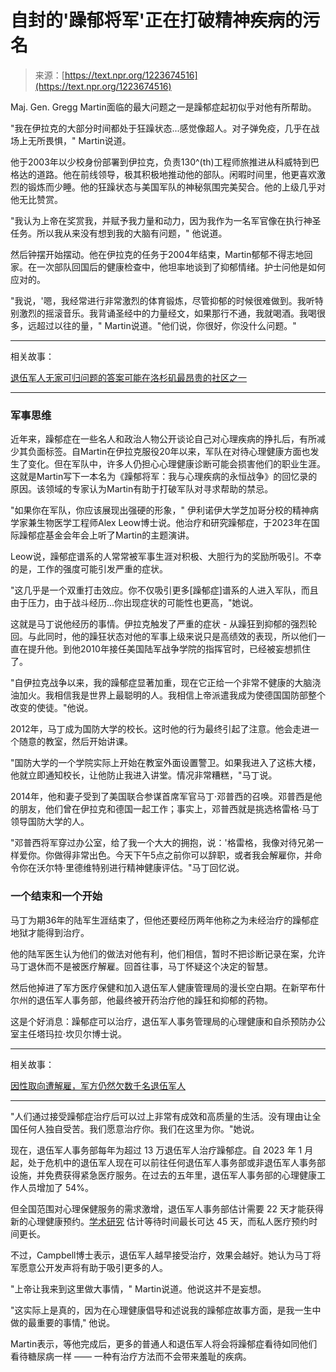 <!--yml

分类：未分类

日期：2024年5月27日14:56:59

-->

# 自封的'躁郁将军'正在打破精神疾病的污名

> 来源：[https://text.npr.org/1223674516](https://text.npr.org/1223674516)

Maj. Gen. Gregg Martin面临的最大问题之一是躁郁症起初似乎对他有所帮助。

"我在伊拉克的大部分时间都处于狂躁状态...感觉像超人。对子弹免疫，几乎在战场上无所畏惧，" Martin说道。

他于2003年以少校身份部署到伊拉克，负责130^(th)工程师旅推进从科威特到巴格达的道路。他在前线领导，极其积极地推动他的部队。闲暇时间里，他更喜欢激烈的锻炼而少睡。他的狂躁状态与美国军队的神秘氛围完美契合。他的上级几乎对他无比赞赏。

"我认为上帝在奖赏我，并赋予我力量和动力，因为我作为一名军官像在执行神圣任务。所以我从来没有想到我的大脑有问题，" 他说道。

然后钟摆开始摆动。他在伊拉克的任务于2004年结束，Martin郁郁不得志地回家。在一次部队回国后的健康检查中，他坦率地谈到了抑郁情绪。护士问他是如何应对的。

"我说，'嗯，我经常进行非常激烈的体育锻炼，尽管抑郁的时候很难做到。我听特别激烈的摇滚音乐。我背诵圣经中的力量经文，如果那行不通，我就喝酒。我喝很多，远超过以往的量，" Martin说道。"他们说，你很好，你没什么问题。"

* * *

相关故事：

[退伍军人无家可归问题的答案可能在洛杉矶最昂贵的社区之一](/1211951751)

* * *

### 军事思维

近年来，躁郁症在一些名人和政治人物公开谈论自己对心理疾病的挣扎后，有所减少其负面标签。自Martin在伊拉克服役20年以来，军队在对待心理健康方面也发生了变化。但在军队中，许多人仍担心心理健康诊断可能会损害他们的职业生涯。这就是Martin写下一本名为《躁郁将军：我与心理疾病的永恒战争》的回忆录的原因。该领域的专家认为Martin有助于打破军队对寻求帮助的禁忌。

"如果你在军队，你应该展现出强硬的形象，" 伊利诺伊大学芝加哥分校的精神病学家兼生物医学工程师Alex Leow博士说。他治疗和研究躁郁症，于2023年在国际躁郁症基金会年会上听了Martin的主题演讲。

Leow说，躁郁症谱系的人常常被军事生涯对积极、大胆行为的奖励所吸引。不幸的是，工作的强度可能引发严重的症状。

"这几乎是一个双重打击效应。你不仅吸引更多[躁郁症]谱系的人进入军队，而且由于压力，由于战斗经历...你出现症状的可能性也更高，"她说。

这就是马丁说他经历的事情。伊拉克触发了严重的症状 - 从躁狂到抑郁的强烈轮回。与此同时，他的躁狂状态对他的军事上级来说只是高绩效的表现，所以他们一直在提升他。到他2010年接任美国陆军战争学院的指挥官时，已经被妄想抓住了。

"自伊拉克战争以来，我的躁郁症显著加重，现在它正给一个非常不健康的大脑浇油加火。我相信我是世界上最聪明的人。我相信上帝派遣我成为使德国国防部整个改变的使徒。"他说。

2012年，马丁成为国防大学的校长。这时他的行为最终引起了注意。他会走进一个随意的教室，然后开始讲课。

"国防大学的一个学院实际上开始在教室外面设置警卫。如果我进入了这栋大楼，他就立即通知校长，让他防止我进入讲堂。情况非常糟糕，"马丁说。

2014年，他和妻子受到了美国联合参谋首席军官马丁·邓普西的召唤。邓普西是他的朋友，他们曾在伊拉克和德国一起工作；事实上，邓普西就是挑选格雷格·马丁领导国防大学的人。

"邓普西将军穿过办公室，给了我一个大大的拥抱，说：'格雷格，我像对待兄弟一样爱你。你做得非常出色。今天下午5点之前你可以辞职，或者我会解雇你，并命令你在沃尔特·里德维特别进行精神健康评估。"马丁回忆说。

### 一个结束和一个开始

马丁为期36年的陆军生涯结束了，但他还要经历两年他称之为未经治疗的躁郁症地狱才能得到治疗。

他的陆军医生认为他们的做法对他有利，他们相信，暂时不把诊断记录在案，允许马丁退休而不是被医疗解雇。回首往事，马丁怀疑这个决定的智慧。

然后他掉进了军方医疗保健和加入退伍军人健康管理局的漫长空白期。在新罕布什尔州的退伍军人事务部，他最终被开药治疗他的躁狂和抑郁的药物。

这是个好消息：躁郁症可以治疗，退伍军人事务管理局的心理健康和自杀预防办公室主任塔玛拉·坎贝尔博士说。

* * *

相关故事：

[因性取向遭解雇，军方仍然欠数千名退伍军人](/1183871299)

* * *

"人们通过接受躁郁症治疗后可以过上非常有成效和高质量的生活。没有理由让全国任何人独自受苦。我们愿意治疗你。我们在这里为你。"她说。

现在，退伍军人事务部每年为超过 13 万退伍军人治疗躁郁症。自 2023 年 1 月起，处于危机中的退伍军人现在可以前往任何退伍军人事务部或非退伍军人事务部设施，并免费获得紧急医疗服务。在过去的五年里，退伍军人事务部的心理健康工作人员增加了 54%。

但全国范围对心理保健服务的需求激增，退伍军人事务部估计需要 22 天才能获得新的心理健康预约。[学术研究](https://jamanetwork.com/journals/jamanetworkopen/fullarticle/2795631#:~:text=Among%20VHA%20appointments%2C%20wait%20times,(VHA%20vs%20community%20care)) 估计等待时间最长可达 45 天，而私人医疗预约时间更长。

不过，Campbell博士表示，退伍军人越早接受治疗，效果会越好。她认为马丁将军愿意公开发声将有助于吸引更多的人。

"上帝让我来到这里做大事情，" Martin说道。他说这并不是妄想。

"这实际上是真的，因为在心理健康倡导和述说我的躁郁症故事方面，是我一生中做的最重要的事情," 他说。

Martin表示，等他完成后，更多的普通人和退伍军人将会将躁郁症看待如同他们看待糖尿病一样 —— 一种有治疗方法而不会带来羞耻的疾病。
